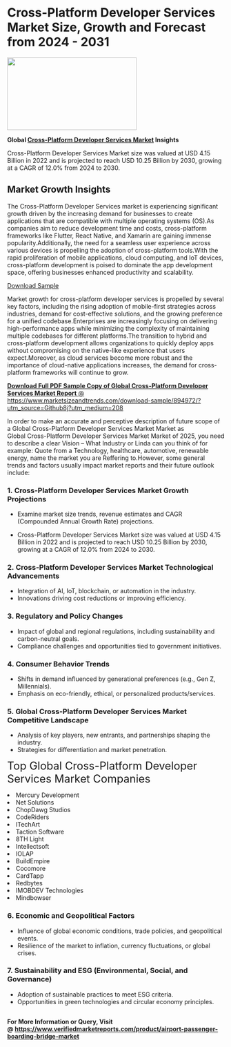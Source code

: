 <H1>Cross-Platform Developer Services Market Size, Growth and Forecast from 2024 - 2031</H1><img class="aligncenter size-medium wp-image-584254" src="https://thirdeyenews.in/wp-content/uploads/2024/09/Global-Market-Research-300x168.jpeg" alt="" width="300" height="168" /><p><strong>Global&nbsp;<a href="https://www.marketsizeandtrends.com/download-sample/894972/?utm_source=Github8j?utm_medium=208">Cross-Platform Developer Services Market</a> Insights</strong></p><p>Cross-Platform Developer Services Market size was valued at USD 4.15 Billion in 2022 and is projected to reach USD 10.25 Billion by 2030, growing at a CAGR of 12.0% from 2024 to 2030.</p><p><h2>Market Growth Insights</h2> <p>The Cross-Platform Developer Services market is experiencing significant growth driven by the increasing demand for businesses to create applications that are compatible with multiple operating systems (OS).As companies aim to reduce development time and costs, cross-platform frameworks like Flutter, React Native, and Xamarin are gaining immense popularity.Additionally, the need for a seamless user experience across various devices is propelling the adoption of cross-platform tools.With the rapid proliferation of mobile applications, cloud computing, and IoT devices, cross-platform development is poised to dominate the app development space, offering businesses enhanced productivity and scalability.</p> <p><a href="#">Download Sample</a></p> <p>Market growth for cross-platform developer services is propelled by several key factors, including the rising adoption of mobile-first strategies across industries, demand for cost-effective solutions, and the growing preference for a unified codebase.Enterprises are increasingly focusing on delivering high-performance apps while minimizing the complexity of maintaining multiple codebases for different platforms.The transition to hybrid and cross-platform development allows organizations to quickly deploy apps without compromising on the native-like experience that users expect.Moreover, as cloud services become more robust and the importance of cloud-native applications increases, the demand for cross-platform frameworks will continue to grow.</p> <p><a href="#"></p><p><span class=""><strong>Download Full PDF Sample Copy of Global Cross-Platform Developer Services Market Report</strong> @ <a href="https://www.marketsizeandtrends.com/download-sample/894972/?utm_source=Github8j?utm_medium=208" target="_blank">https://www.marketsizeandtrends.com/download-sample/894972/?utm_source=Github8j?utm_medium=208</a></span></p><p>In order to make an accurate and perceptive description of future scope of a Global&nbsp;Cross-Platform Developer Services Market Market as Global&nbsp;Cross-Platform Developer Services Market Market of 2025, you need to describe a clear Vision &ndash; What Industry or Linda can you think of for example: Quote from a Technology, healthcare, automotive, renewable energy, name the market you are Reffering to.However, some general trends and factors usually impact market reports and their future outlook include:</p><h3>1.&nbsp;<strong>Cross-Platform Developer Services Market Growth Projections</strong></h3><ul><li>Examine market size trends, revenue estimates and CAGR (Compounded Annual Growth Rate) projections.</li><li><p>Cross-Platform Developer Services Market size was valued at USD 4.15 Billion in 2022 and is projected to reach USD 10.25 Billion by 2030, growing at a CAGR of 12.0% from 2024 to 2030.</p></li></ul><h3>2.&nbsp;<strong>Cross-Platform Developer Services Market Technological Advancements</strong></h3><ul><li>Integration of AI, IoT, blockchain, or automation in the industry.</li><li>Innovations driving cost reductions or improving efficiency.</li></ul><h3>3.&nbsp;<strong>Regulatory and Policy Changes</strong></h3><ul><li>Impact of global and regional regulations, including sustainability and carbon-neutral goals.</li><li>Compliance challenges and opportunities tied to government initiatives.</li></ul><h3>4.&nbsp;<strong>Consumer Behavior Trends</strong></h3><ul><li>Shifts in demand influenced by generational preferences (e.g., Gen Z, Millennials).</li><li>Emphasis on eco-friendly, ethical, or personalized products/services.</li></ul><h3>5.&nbsp;<strong>Global Cross-Platform Developer Services Market Competitive Landscape</strong></h3><ul><li>Analysis of key players, new entrants, and partnerships shaping the industry.</li><li>Strategies for differentiation and market penetration.</li></ul><p data-pm-slice="1 1 []"><span style="color: inherit; font-family: inherit; font-size: 25px;">Top Global Cross-Platform Developer Services Market Companies</span></p><div class="" data-test-id=""><p><li>Mercury Development</li><li> Net Solutions</li><li> ChopDawg Studios</li><li> CodeRiders</li><li> ITechArt</li><li> Taction Software</li><li> 8TH Light</li><li> Intellectsoft</li><li> IOLAP</li><li> BuildEmpire</li><li> Cocomore</li><li> CardTapp</li><li> Redbytes</li><li> IMOBDEV Technologies</li><li> Mindbowser</li></p></div><h3>6.&nbsp;<strong>Economic and Geopolitical Factors</strong></h3><ul><li>Influence of global economic conditions, trade policies, and geopolitical events.</li><li>Resilience of the market to inflation, currency fluctuations, or global crises.</li></ul><h3>7.&nbsp;<strong>Sustainability and ESG (Environmental, Social, and Governance)</strong></h3><ul><li>Adoption of sustainable practices to meet ESG criteria.</li><li>Opportunities in green technologies and circular economy principles.</li></ul><h2><strong style="font-size: 14px;">For More Information or Query, Visit @&nbsp;</strong><a style="background-color: #ffffff; font-size: 14px;" href="https://www.marketsizeandtrends.com/report/cross-platform-developer-services-market-/" target="_blank">https://www.verifiedmarketreports.com/product/airport-passenger-boarding-bridge-market</a></h2>